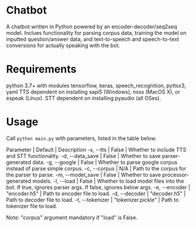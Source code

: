 # Chatbot
A chatbot written in Python powered by an encoder-decoder/seq2seq model. Inclues functionality for parsing corpus data, training the model on inputted question/answer data, and text-to-speech and speech-to-text conversions for actually speaking with the bot.

# Requirements
python 3.7+ with modules tensorflow, keras, speech_recognition, pyttsx3, yaml
TTS dependent on installing sapi5 (Windows), nsss (MacOS X), or espeak (Linux).
STT dependent on installing pyaudio (all OSes).

# Usage
Call ```python main.py``` with parameters, listed in the table below.

Parameter | Default | Description
-s, --tts | False | Whether to include TTS and STT functionality.
-d, --data_save | False | Whether to save parser-generated data.
-g, --google | False | Whether to parse google corpus instead of parse simple corpus.
-c, --corpus | N/A | Path to the corpus for the parser to parse.
-m, --model_save | False | Whether to save processor-generated models.
-l, --load | False | Whether to load model files into the bot. If true, ignores parser args. If false, ignores below args.
-e, --encoder | "encoder.h5" | Path to encoder file to load.
-d, --decoder | "decoder.h5" | Path to decoder file to load.
-t, --tokenizer | "tokenizer.pickle" | Path to tokenizer file to load.

Note: "corpus" argument mandatory if "load" is False.